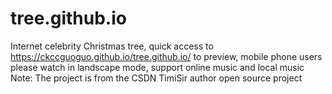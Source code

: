 # tree.github.io
Internet celebrity Christmas tree, quick access to https://ckccguoguo.github.io/tree.github.io/ to preview,
mobile phone users please watch in landscape mode, support online music and local music 
Note: The project is from the CSDN TimiSir author open source project
